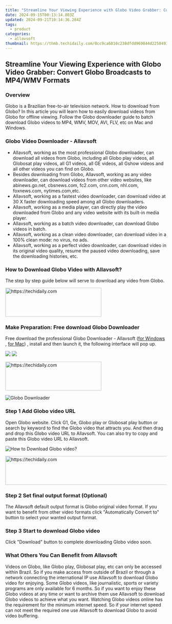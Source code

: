 ```yaml
---
title: "Streamline Your Viewing Experience with Globo Video Grabber: Convert Globo Broadcasts to MP4/WMV Formats"
date: 2024-09-15T00:13:14.803Z
updated: 2024-09-21T10:14:36.284Z
tags:
  - product
categories:
  - allavsoft
thumbnail: https://thmb.techidaily.com/0cc9ca6810c238dfdd969844d2250493a479c3321512aa3c39ef7570f30da978.jpg
---
```


## Streamline Your Viewing Experience with Globo Video Grabber: Convert Globo Broadcasts to MP4/WMV Formats

### Overview

Globo is a Brazilian free-to-air television network. How to download from Globo? In this article you will learn how to easily download videos from Globo for offline viewing. Follow the Globo downloader guide to batch download Globo videos to MP4, WMV, MOV, AVI, FLV, etc on Mac and Windows.

### Globo Video Downloader - Allavsoft

* Allavsoft, working as the most professional Globo downloader, can download all videos from Globo, including all Globo play videos, all Globosat play videos, all G1 videos, all GE videos, all Gshow videos and all other videos you can find on Globo.
* Besides downloading from Globo, Allavsoft, working as any video downloader, can download videos from other video websites, like abinews.go.net, cbsnews.com, fc2.com, cnn.com, nhl.com, foxnews.com, nytimes.com,etc.
* Allavsoft, working as a fastest video downloader, can download video at 30 X faster downloading speed among all Globo downloaders.
* Allavsoft, working as a media player, can directly play the video downloaded from Globo and any video website with its built-in media player.
* Allavsoft, working as a batch video downloader, can download Globo videos in batch.
* Allavsoft, working as a clean video downloader, can download video in a 100% clean mode: no virus, no ads.
* Allavsoft, working as a perfect video downloader, can download video in its original video quality, resume the paused video downloading, save the downloading histories, etc.

### How to Download Globo Video with Allavsoft?

The step by step guide below will serve to download any video from Globo.

<!-- affiliate ads begin -->
<a href="https://aligracehair.sjv.io/c/5597632/2006941/19272" target="_top" id="2006941">
  <img src="//a.impactradius-go.com/display-ad/19272-2006941" border="0" alt="https://techidaily.com" width="300" height="90"/>
</a>
<img height="0" width="0" src="https://aligracehair.sjv.io/i/5597632/2006941/19272" style="position:absolute;visibility:hidden;" border="0" />
<!-- affiliate ads end -->

### Make Preparation: Free download Globo Downloader

Free download the professional Globo Downloader - Allavsoft ([for Windows](https://tools.techidaily.com/allavsoft/products/) , [for Mac](https://tools.techidaily.com/allavsoft/products/)) , install and then launch it, the following interface will pop up.

[![](https://www.allavsoft.com/how-to/../images/how-to/free-download-win.jpg)](https://tools.techidaily.com/allavsoft/products/) [![](https://www.allavsoft.com/how-to/../images/how-to/free-download-mac.jpg)](https://tools.techidaily.com/allavsoft/products/)

<!-- affiliate ads begin -->
<a href="https://laganoo.pxf.io/c/5597632/1528689/16446" target="_top" id="1528689">
  <img src="//a.impactradius-go.com/display-ad/16446-1528689" border="0" alt="https://techidaily.com" width="300" height="90"/>
</a>
<img height="0" width="0" src="https://laganoo.pxf.io/i/5597632/1528689/16446" style="position:absolute;visibility:hidden;" border="0" />
<!-- affiliate ads end -->

![Globo Downloader](https://www.allavsoft.com/how-to/../images/allavsoft/screen-shot-600.jpg)

### Step 1 Add Globo video URL

Open Globo website. Click G1, Ge, Globo play or Globosat play button or search by keyword to find the Globo video that attracts you. And then drag and drop this Globo video URL to Allavsoft. You can also try to copy and paste this Globo video URL to Allavsoft.

![How to Download Globo video?](https://www.allavsoft.com/how-to/../images/how-to/download-rtmp-video/download-rtmp-video.jpg)

<!-- affiliate ads begin -->
<a href="https://ephamedtechinc.pxf.io/c/5597632/2137229/26400" target="_top" id="2137229">
  <img src="//a.impactradius-go.com/display-ad/26400-2137229" border="0" alt="https://techidaily.com" width="728" height="90"/>
</a>
<img height="0" width="0" src="https://ephamedtechinc.pxf.io/i/5597632/2137229/26400" style="position:absolute;visibility:hidden;" border="0" />
<!-- affiliate ads end -->

### Step 2 Set final output format (Optional)

The Allavsoft default output format is Globo original video format. If you want to benefit from other video formats click "Automatically Convert to" button to select your wanted output format.

### Step 3 Start to download Globo video

Click "Download" button to complete downloading Globo video soon.

### What Others You Can Benefit from Allavsoft

Videos on Globo, like Globo play, Globosat play, etc can only be accessed within Brazil. So if you make access from outside of Brazil or through a network connecting the international IP use Allavsoft to download Globo video for enjoying. Some Globo videos, like journalistic, sports or variety programs are only available for 6 months. So if you want to enjoy these Globo videos at any time or want to archive them use Allavsoft to download Globo videos to achieve what you want. Watching Globo videos online has the requirement for the minimum internet speed. So if your internet speed can not meet the required one use Allavsoft to download Globo to avoid video buffering.

<ins class="adsbygoogle"
     style="display:block"
     data-ad-format="autorelaxed"
     data-ad-client="ca-pub-7571918770474297"
     data-ad-slot="1223367746"></ins>

<ins class="adsbygoogle"
     style="display:block"
     data-ad-client="ca-pub-7571918770474297"
     data-ad-slot="8358498916"
     data-ad-format="auto"
     data-full-width-responsive="true"></ins>



